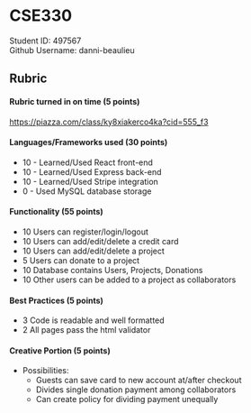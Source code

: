 # CSE330
Student ID: 497567   
Github Username: danni-beaulieu   

## Rubric

#### Rubric turned in on time (5 points)
https://piazza.com/class/ky8xiakerco4ka?cid=555_f3

#### Languages/Frameworks used (30 points)
  * 10 - Learned/Used React front-end
  * 10 - Learned/Used Express back-end
  * 10 - Learned/Used Stripe integration
  * 0 - Used MySQL database storage
  
#### Functionality (55 points)
  * 10 Users can register/login/logout
  * 10 Users can add/edit/delete a credit card
  * 10 Users can add/edit/delete a project 
  * 5 Users can donate to a project
  * 10 Database contains Users, Projects, Donations
  * 10 Other users can be added to a project as collaborators
  
#### Best Practices (5 points)
  * 3 Code is readable and well formatted
  * 2 All pages pass the html validator

#### Creative Portion (5 points)
  * Possibilities: 
    * Guests can save card to new account at/after checkout
    * Divides single donation payment among collaborators
    * Can create policy for dividing payment unequally
